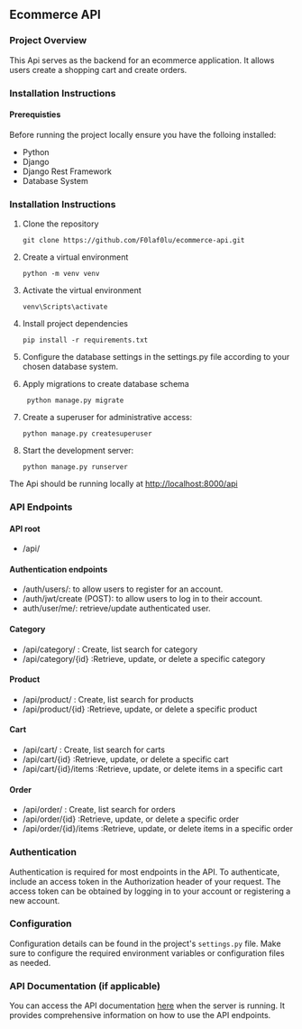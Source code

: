 ## Ecommerce API

### Project Overview

This Api serves as the backend for an ecommerce application. It allows users create a shopping cart and create orders.

### Installation Instructions
#### Prerequisties

Before running the project locally ensure you have the folloing installed:

- Python
- Django
- Django Rest Framework
- Database System

### Installation Instructions

1. Clone the repository

    ```
    git clone https://github.com/F0laf0lu/ecommerce-api.git
    ```

2. Create a virtual environment
    ```
    python -m venv venv
    ```

3. Activate the virtual environment

    ```
    venv\Scripts\activate
    ```

4. Install project dependencies
    ```
    pip install -r requirements.txt
    ```

5. Configure the database settings in the settings.py file according to    your chosen database system.


6. Apply migrations to create database schema
    ``` 
     python manage.py migrate
    ```

7. Create a superuser for administrative access:

    ```
    python manage.py createsuperuser
    ```

8. Start the development server: 
    ```
    python manage.py runserver
    ```


The Api should be running locally at [http://localhost:8000/api](http://localhost:8000/.)


### API Endpoints

#### API root
- /api/

#### Authentication endpoints
- /auth/users/: to allow users to register for an account.
- /auth/jwt/create (POST): to allow users to log in to their account.
- auth/user/me/: retrieve/update authenticated user.


#### Category
- /api/category/ : Create, list search for category
- /api/category/{id} :Retrieve, update, or delete a specific category

#### Product 
- /api/product/ : Create, list search for products
- /api/product/{id} :Retrieve, update, or delete a specific product

#### Cart
- /api/cart/ : Create, list search for carts
- /api/cart/{id} :Retrieve, update, or delete a specific cart
- /api/cart/{id}/items :Retrieve, update, or delete items in a specific cart

#### Order
- /api/order/ : Create, list search for orders
- /api/order/{id} :Retrieve, update, or delete a specific order
- /api/order/{id}/items :Retrieve, update, or delete items in a specific order


### Authentication 
Authentication is required for most endpoints in the API. To authenticate, include an access token in the Authorization header of your request. The access token can be obtained by logging in to your account or registering a new account.

### Configuration

Configuration details can be found in the project's `settings.py` file. Make sure to configure the required environment variables or configuration files as needed.

### API Documentation (if applicable)

You can access the API documentation [here](https://octopus-app-nax2o.ondigitalocean.app/) when the server is running. It provides comprehensive information on how to use the API endpoints.
